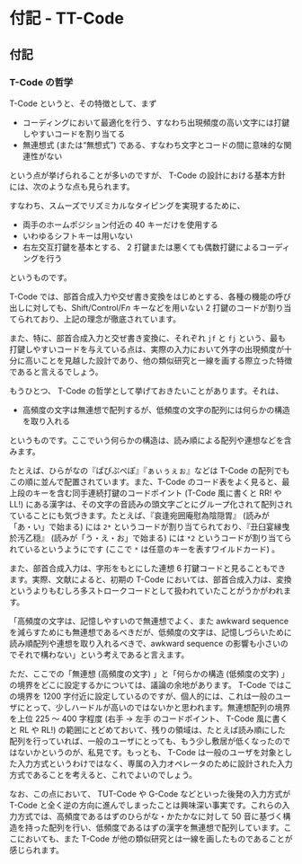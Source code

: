 # 付記 - TT-Code

## 付記

<!-- <h3><a name="asymmetry">T-Code の非対称性</a></h3> -->

<!-- ### T-Code の非対称性 -->

<!-- <h3><a name="philosophy">T-Code の哲学</a></h3> -->

### T-Code の哲学

T-Code というと、その特徴として、まず

- コーディングにおいて最適化を行う、すなわち出現頻度の高い文字には打鍵しやすいコードを割り当てる
- 無連想式 (または“無想式”) である、すなわち文字とコードの間に意味的な関連性がない

という点が挙げられることが多いのですが、 T-Code の設計における基本方針には、次のような点も見られます。

すなわち、スムーズでリズミカルなタイピングを実現するために、

- 両手のホームポジション付近の 40 キーだけを使用する
- いわゆるシフトキーは用いない
- 右左交互打鍵を基本とする、 2 打鍵または悪くても偶数打鍵によるコーディングを行う

というものです。

T-Code では、部首合成入力や交ぜ書き変換をはじめとする、各種の機能の呼び出しに対しても、Shift/Control/F*n* キーなどを用いない 2 打鍵のコードが割り当てられており、上記の理念が徹底されています。

また、特に、部首合成入力と交ぜ書き変換に、それぞれ `jf` と `fj` という、最も打鍵しやすいコードを与えている点は、実際の入力において外字の出現頻度が十分に高いことを見越した設計であり、他の類似研究と一線を画する際立った特徴であると言えるでしょう。

もうひとつ、 T-Code の哲学として挙げておきたいことがあります。それは、

- 高頻度の文字は無連想で配列するが、低頻度の文字の配列には何らかの構造を取り入れる

というものです。ここでいう何らかの構造は、読み順による配列や連想などを含みます。

たとえば、ひらがなの『ぱぴぷぺぽ』『ぁぃぅぇぉ』などは T-Code の配列でもこの順に並んで配置されています。また、T-Code のコード表をよく見ると、最上段のキーを含む同手連続打鍵のコードポイント (T-Code 風に書くと RR! や LL!) にある漢字は、その文字の音読みの頭文字ごとにグループ化されて配列されていることにも気づきます。たとえば、『哀逢宛囲庵慰為陰隠胃』 (読みが「あ・い」で始まる) には `2*` というコードが割り当てられており、『丑臼宴縁曳於汚乙穏』 (読みが「う・え・お」で始まる) には `*2` というコードが割り当てられているというようにです (ここで `*` は任意のキーを表すワイルドカード) 。

また、部首合成入力は、字形をもとにした連想 6 打鍵コードと見ることもできます。実際、文献によると、初期の T-Code においては、部首合成入力は、変換というよりもむしろ多ストロークコードとして扱われていたことがうかがわれます。

「高頻度の文字は、記憶しやすいので無連想でよく、また awkward sequence を減らすためにも無連想であるべきだが、低頻度の文字は、記憶しづらいために読み順配列や連想を取り入れるべきで、awkward sequence の影響も小さいのでそれで構わない」という考えであると言えます。

ただ、ここでの「無連想 (高頻度の文字) 」と「何らかの構造 (低頻度の文字) 」の境界をどこに設定するかについては、議論の余地があります。 T-Code ではこの境界を 1200 字付近に設定しているのですが、個人的には、これは一般のユーザにとって、少しハードルが高いのではないかと思われます。無連想配列の境界を上位 225 〜 400 字程度 (右手 → 左手 のコードポイント、 T-Code 風に書くと RL や RL!) の範囲にとどめておいて、残りの領域は、たとえば読み順にした配列を行っていれば、一般のユーザにとっても、もう少し敷居が低くなったのではないかというのが、私見です。もっとも、 T-Code は一般のユーザを対象とした入力方式というわけではなく、専属の入力オペレータのために設計された入力方式であることを考えると、これでよいのでしょう。

なお、この点において、 TUT-Code や G-Code などといった後発の入力方式が T-Code と全く逆の方向に進んでしまったことは興味深い事実です。これらの入力方式では、高頻度であるはずのひらがな・かたかなに対して 50 音に基づく構造を持った配列を行い、低頻度であるはずの漢字を無連想で配列しています。ここにおいても、また T-Code が他の類似研究とは一線を画したものであることが感じられます。
